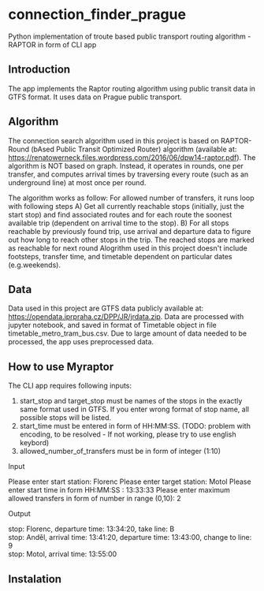 # connection_finder_prague
Python implementation of troute based public transport routing algorithm - RAPTOR in form of CLI app
## Introduction
The  app implements the Raptor routing algorithm using public transit data in GTFS format. It uses data on Prague public transport.
## Algorithm
The connection search algorithm used in this project is based on RAPTOR-Round (bAsed Public Transit Optimized Router) algorithm (available at: https://renatowerneck.files.wordpress.com/2016/06/dpw14-raptor.pdf). The algorithm is NOT based on graph.
Instead, it operates in rounds, one per transfer, and computes arrival times by traversing every route (such as an underground line) at most once per round.

The algorithm works as follow:
For allowed number of transfers, it runs loop with following steps
      A) Get all currently reachable stops (initially, just the start stop) and find associated routes and for each route the soonest available trip (dependent on              arrival time to the stop).
      B) For all stops reachable by previously found trip, use arrival and departure data to figure out how long to reach other stops in the trip. The reached stops             are marked as reachable for next round
Alogrithm used in this project doesn't include footsteps, transfer time, and timetable dependent on particular dates (e.g.weekends).
## Data
Data used in this project are GTFS data publicly available at: https://opendata.iprpraha.cz/DPP/JR/jrdata.zip. Data are processed with jupyter notebook, and saved in format of Timetable object in file timetable_metro_tram_bus.csv. Due to large amount of data needed to be processed, the app uses preprocessed data.

## How to use Myraptor
The CLI app requires following inputs:
1) start_stop and target_stop must be names of the stops in the exactly same format used in GTFS. If you enter wrong format of stop name, all possible stops will be listed. 
2) start_time must be entered in form of HH:MM:SS. (TODO: problem with encoding, to be resolved - If not working, please try to use english keybord)
3) allowed_number_of_transfers must be in form of integer (1:10)

Input

Please enter start station: Florenc
Please enter target station: Motol
Please enter start time in form HH:MM:SS   :   13:33:33
Please enter maximum allowed transfers in form of number in range (0,10): 2

Output

stop: Florenc,  departure time: 13:34:20,  take line: B  
stop: Anděl,  arrival time: 13:41:20,  departure time: 13:43:00,  change to line: 9  
stop: Motol,  arrival time: 13:55:00  

## Instalation
